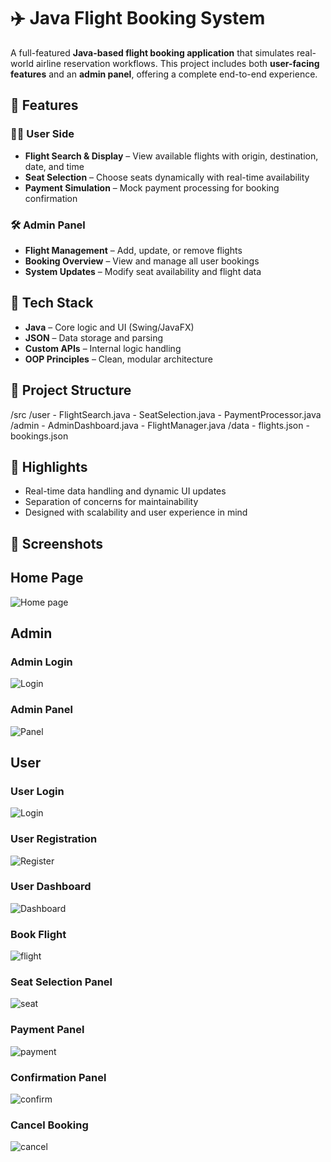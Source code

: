 # ✈️ Java Flight Booking System

A full-featured **Java-based flight booking application** that simulates real-world airline reservation workflows. This project includes both **user-facing features** and an **admin panel**, offering a complete end-to-end experience.

## 🚀 Features

### 🧑‍💼 User Side
- **Flight Search & Display** – View available flights with origin, destination, date, and time
- **Seat Selection** – Choose seats dynamically with real-time availability
- **Payment Simulation** – Mock payment processing for booking confirmation

### 🛠 Admin Panel
- **Flight Management** – Add, update, or remove flights
- **Booking Overview** – View and manage all user bookings
- **System Updates** – Modify seat availability and flight data

## 🧰 Tech Stack
- **Java** – Core logic and UI (Swing/JavaFX)
- **JSON** – Data storage and parsing
- **Custom APIs** – Internal logic handling
- **OOP Principles** – Clean, modular architecture

## 📂 Project Structure
/src /user - FlightSearch.java - SeatSelection.java - PaymentProcessor.java /admin - AdminDashboard.java - FlightManager.java /data - flights.json - bookings.json

## 🎯 Highlights
- Real-time data handling and dynamic UI updates  
- Separation of concerns for maintainability  
- Designed with scalability and user experience in mind

## 📸 Screenshots

<h2>Home Page</h2>

![Home page](https://github.com/Dharmendra0305/Flight-Booking-System/blob/c448160a3606e87f3ee0ba710d28115c7294c90b/Home-Page.png)

<h2>Admin</h2>

<h3>Admin Login</h3>

![Login](https://github.com/Dharmendra0305/Flight-Booking-System/blob/c448160a3606e87f3ee0ba710d28115c7294c90b/Admin-Login.png)

<h3>Admin Panel</h3>

![Panel](https://github.com/Dharmendra0305/Flight-Booking-System/blob/c448160a3606e87f3ee0ba710d28115c7294c90b/Admin-Panel.png)

<h2>User</h2>

<h3>User Login</h3>

![Login](https://github.com/Dharmendra0305/Flight-Booking-System/blob/345a37f312afe9e1dce72f9bae72123c4a3a3da5/UserLogin.png)

<h3>User Registration</h3>

![Register](https://github.com/Dharmendra0305/Flight-Booking-System/blob/345a37f312afe9e1dce72f9bae72123c4a3a3da5/UserRegister.png)

<h3>User Dashboard</h3>

![Dashboard](https://github.com/Dharmendra0305/Flight-Booking-System/blob/345a37f312afe9e1dce72f9bae72123c4a3a3da5/UserDashboard.png)

<h3>Book Flight</h3>

![flight](https://github.com/Dharmendra0305/Flight-Booking-System/blob/345a37f312afe9e1dce72f9bae72123c4a3a3da5/BookingApp.png)

<h3>Seat Selection Panel</h3>

![seat](https://github.com/Dharmendra0305/Flight-Booking-System/blob/345a37f312afe9e1dce72f9bae72123c4a3a3da5/Seat.png)

<h3>Payment Panel</h3>

![payment](https://github.com/Dharmendra0305/Flight-Booking-System/blob/345a37f312afe9e1dce72f9bae72123c4a3a3da5/Payment.png)

<h3>Confirmation Panel</h3>

![confirm](https://github.com/Dharmendra0305/Flight-Booking-System/blob/345a37f312afe9e1dce72f9bae72123c4a3a3da5/Confirm-Panel.png)

<h3>Cancel Booking</h3>

![cancel](https://github.com/Dharmendra0305/Flight-Booking-System/blob/345a37f312afe9e1dce72f9bae72123c4a3a3da5/Cancel.png)
